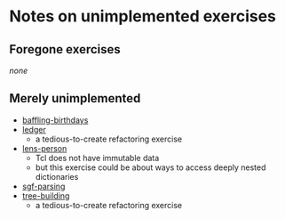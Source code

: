 # Notes on unimplemented exercises

## Foregone exercises

_none_

## Merely unimplemented

* [baffling-birthdays]
* [ledger]
    - a tedious-to-create refactoring exercise
* [lens-person]
    - Tcl does not have immutable data
    - but this exercise could be about ways to access deeply nested dictionaries
* [sgf-parsing]
* [tree-building]
    - a tedious-to-create refactoring exercise

[baffling-birthdays]: https://github.com/exercism/problem-specifications/tree/main/exercises/baffling-birthdays
[ledger]: https://github.com/exercism/problem-specifications/tree/main/exercises/ledger
[lens-person]: https://github.com/exercism/problem-specifications/tree/main/exercises/lens-person
[sgf-parsing]: https://github.com/exercism/problem-specifications/tree/main/exercises/sgf-parsing
[tree-building]: https://github.com/exercism/problem-specifications/tree/main/exercises/tree-building
